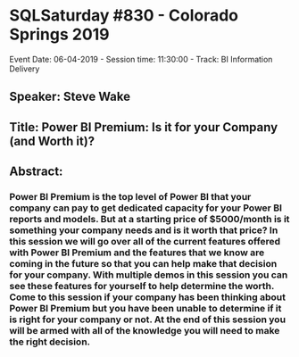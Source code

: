 # SQLSaturday #830 - Colorado Springs 2019
Event Date: 06-04-2019 - Session time: 11:30:00 - Track: BI Information Delivery
## Speaker: Steve Wake
## Title: Power BI Premium: Is it for your Company (and Worth it)?
## Abstract:
### Power BI Premium is the top level of Power BI that your company can pay to get dedicated capacity for your Power BI reports and models. But at a starting price of $5000/month is it something your company needs and is it worth that price? In this session we will go over all of the current features offered with Power BI Premium and the features that we know are coming in the future so that you can help make that decision for your company. With multiple demos in this session you can see these features for yourself to help determine the worth. Come to this session if your company has been thinking about Power BI Premium but you have been unable to determine if it is right for your company or not. At the end of this session you will be armed with all of the knowledge you will need to make the right decision.
